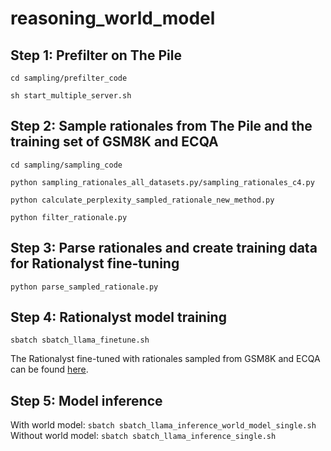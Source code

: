 # reasoning_world_model

## Step 1: Prefilter on The Pile
`cd sampling/prefilter_code`

`sh start_multiple_server.sh`

## Step 2: Sample rationales from The Pile and the training set of GSM8K and ECQA
`cd sampling/sampling_code`

`python sampling_rationales_all_datasets.py/sampling_rationales_c4.py`

`python calculate_perplexity_sampled_rationale_new_method.py`

`python filter_rationale.py`

## Step 3: Parse rationales and create training data for Rationalyst fine-tuning
`python parse_sampled_rationale.py`

## Step 4: Rationalyst model training
`sbatch sbatch_llama_finetune.sh`

The Rationalyst fine-tuned with rationales sampled from GSM8K and ECQA can be found [here](https://huggingface.co/Dongwei/Rationalyst_reasoning_datasets).

## Step 5: Model inference
With world model: `sbatch sbatch_llama_inference_world_model_single.sh`
Without world model: `sbatch sbatch_llama_inference_single.sh`
